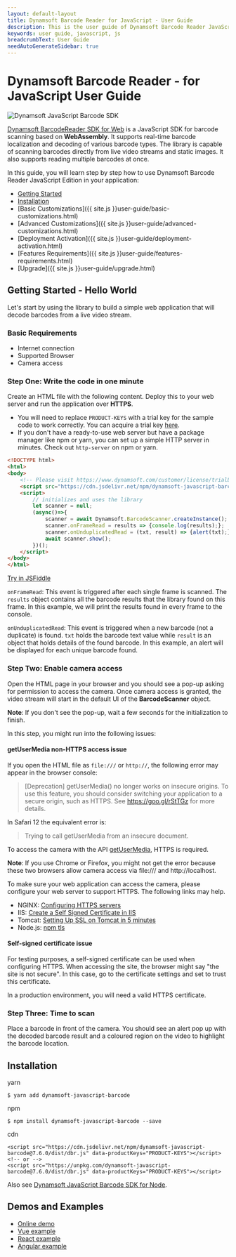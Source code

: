 ```yaml
---
layout: default-layout
title: Dynamsoft Barcode Reader for JavaScript - User Guide
description: This is the user guide of Dynamsoft Barcode Reader JavaScript SDK.
keywords: user guide, javascript, js
breadcrumbText: User Guide
needAutoGenerateSidebar: true
---
```


# Dynamsoft Barcode Reader - for JavaScript User Guide

![Dynamsoft JavaScript Barcode SDK](assets/index/dbr-js-sdk.png)  

[Dynamsoft BarcodeReader SDK for Web](https://www.dynamsoft.com/Products/barcode-recognition-javascript.aspx) is a JavaScript SDK for barcode scanning based on **WebAssembly**. It supports real-time barcode localization and decoding of various barcode types. The library is capable of scanning barcodes directly from live video streams and static images. It also supports reading multiple barcodes at once.  

In this guide, you will learn step by step how to use Dynamsoft Barcode Reader JavaScript Edition in your application:

- [Getting Started](#getting-started---hello-world)
- [Installation](#installation)
- [Basic Customizations]({{ site.js }}user-guide/basic-customizations.html)
- [Advanced Customizations]({{ site.js }}user-guide/advanced-customizations.html)
- [Deployment Activation]({{ site.js }}user-guide/deployment-activation.html)
- [Features Requirements]({{ site.js }}user-guide/features-requirements.html)
- [Upgrade]({{ site.js }}user-guide/upgrade.html)


## Getting Started - Hello World  

Let's start by using the library to build a simple web application that will decode barcodes from a live video stream.  

### Basic Requirements

- Internet connection  
- Supported Browser  
- Camera access  

### Step One: Write the code in one minute  

Create an HTML file with the following content. Deploy this to your web server and run the application over **HTTPS**.

- You will need to replace `PRODUCT-KEYS` with a trial key for the sample code to work correctly. You can acquire a trial key [here](https://www.dynamsoft.com/customer/license/trialLicense).
- If you don't have a ready-to-use web server but have a package manager like npm or yarn, you can set up a simple HTTP server in minutes. Check out `http-server` on npm or yarn.

```html
<!DOCTYPE html>
<html>
<body>
    <!-- Please visit https://www.dynamsoft.com/customer/license/trialLicense to get a trial license. -->
    <script src="https://cdn.jsdelivr.net/npm/dynamsoft-javascript-barcode@7.6.0/dist/dbr.js" data-productKeys="PRODUCT-KEYS"></script>
    <script>
        // initializes and uses the library
        let scanner = null;
        (async()=>{
            scanner = await Dynamsoft.BarcodeScanner.createInstance();
            scanner.onFrameRead = results => {console.log(results);};
            scanner.onUnduplicatedRead = (txt, result) => {alert(txt);};
            await scanner.show();
        })();
    </script>
</body>
</html>
```

[Try in JSFiddle](https://jsfiddle.net/DynamsoftTeam/pL4e7yrd/)


`onFrameRead`: This event is triggered after each single frame is scanned. The `results` object contains all the barcode results that the library found on this frame. In this example, we will print the results found in every frame to the console. 

`onUnduplicatedRead`: This event is triggered when a new barcode (not a duplicate) is found. `txt` holds the barcode text value while `result` is an object that holds details of the found barcode. In this example, an alert will be displayed for each unique barcode found. 
  

### Step Two: Enable camera access

Open the HTML page in your browser and you should see a pop-up asking for permission to access the camera. Once camera access is granted, the video stream will start in the default UI of the **BarcodeScanner** object.  

**Note**: If you don't see the pop-up, wait a few seconds for the initialization to finish.   

In this step, you might run into the following issues:

#### getUserMedia non-HTTPS access issue

If you open the HTML file as `file:///` or `http://`, the following error may appear in the browser console:

> [Deprecation] getUserMedia() no longer works on insecure origins. To use this feature, you should consider switching your application to a secure origin, such as HTTPS. See https://goo.gl/rStTGz for more details.

In Safari 12 the equivalent error is:

> Trying to call getUserMedia from an insecure document.

To access the camera with the API [getUserMedia](https://developer.mozilla.org/en-US/docs/Web/API/MediaDevices/getUserMedia), HTTPS is required.

**Note**: If you use Chrome or Firefox, you might not get the error because these two browsers allow camera access via file:/// and http://localhost.

To make sure your web application can access the camera, please configure your web server to support HTTPS. The following links may help.

- NGINX: [Configuring HTTPS servers](https://nginx.org/en/docs/http/configuring_https_servers.html)
- IIS: [Create a Self Signed Certificate in IIS](https://aboutssl.org/how-to-create-a-self-signed-certificate-in-iis/)
- Tomcat: [Setting Up SSL on Tomcat in 5 minutes](https://dzone.com/articles/setting-ssl-tomcat-5-minutes)
- Node.js: [npm tls](https://nodejs.org/docs/v0.4.1/api/tls.html)

#### Self-signed certificate issue

For testing purposes, a self-signed certificate can be used when configuring HTTPS. When accessing the site, the browser might say "the site is not secure". In this case, go to the certificate settings and set to trust this certificate.

In a production environment, you will need a valid HTTPS certificate.

### Step Three: Time to scan

Place a barcode in front of the camera. You should see an alert pop up with the decoded barcode result and a coloured region on the video to highlight the barcode location. 

## Installation

yarn

```
$ yarn add dynamsoft-javascript-barcode
```

npm

```
$ npm install dynamsoft-javascript-barcode --save
```

cdn

```
<script src="https://cdn.jsdelivr.net/npm/dynamsoft-javascript-barcode@7.6.0/dist/dbr.js" data-productKeys="PRODUCT-KEYS"></script>
<!-- or -->
<script src="https://unpkg.com/dynamsoft-javascript-barcode@7.6.0/dist/dbr.js" data-productKeys="PRODUCT-KEYS"></script>
```

Also see [Dynamsoft JavaScript Barcode SDK for Node](https://github.com/dynamsoft-dbr/node-javascript-barcode).  


## Demos and Examples

- [Online demo](https://demo.dynamsoft.com/dbr_wasm/barcode_reader_javascript.html)
- [Vue example](https://github.com/Dynamsoft/javascript-barcode/tree/master/example/web/vue)    
- [React example](https://github.com/Dynamsoft/javascript-barcode/tree/master/example/web/react)     
- [Angular example](https://github.com/Dynamsoft/javascript-barcode/tree/master/example/web/angular)  

